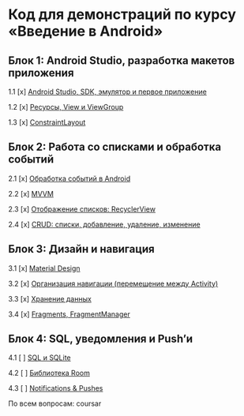 # Код для демонстраций по курсу «Введение в Android»

## Блок 1: Android Studio, разработка макетов приложения

1.1 [x] [Android Studio, SDK, эмулятор и первое приложение](01_firstapp)

1.2 [x] [Ресурсы, View и ViewGroup](02_resources)

1.3 [x] [ConstraintLayout](03_contstraint_layout)

## Блок 2: Работа со списками и обработка событий

2.1 [x] [Обработка событий в Android](04_events)

2.2 [x] [MVVM](05_mvvm)

2.3 [x] [Отображение списков: RecyclerView](06_lists)

2.4 [x] [CRUD: списки, добавление, удаление, изменение](07_crud)

## Блок 3: Дизайн и навигация

3.1 [x] [Material Design](08_material)

3.2 [x] [Организация навигации (перемещение между Activity)](09_navigation)

3.3 [x] [Хранение данных](10_storage)

3.4 [x] [Fragments, FragmentManager](11_fragments)

## Блок 4: SQL, уведомления и Push’и

4.1 [ ] [SQL и SQLite](12_sql)

4.2 [ ] [Библиотека Room](13_room)

4.3 [ ] [Notifications & Pushes](14_pushes)

По всем вопросам: coursar
